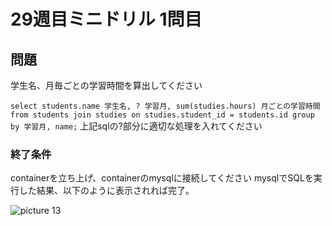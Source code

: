 # 29週目ミニドリル 1問目

## 問題

学生名、月毎ごとの学習時間を算出してください

`select students.name 学生名, ? 学習月, sum(studies.hours) 月ごとの学習時間 from students join studies on studies.student_id = students.id group by 学習月, name;`
上記sqlの?部分に適切な処理を入れてください

### 終了条件
containerを立ち上げ、containerのmysqlに接続してください
mysqlでSQLを実行した結果、以下のように表示されれば完了。

![picture 13](./images/6f7c9f519364e4f667c055757dbd83e41015c93593ebb747e78580fb455ae83a.png)  
